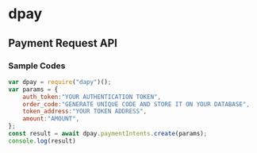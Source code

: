 # dpay

## Payment Request API

###  Sample Codes

```js
var dpay = require("dapy")();
var params = {
    auth_token:"YOUR AUTHENTICATION TOKEN",
    order_code:"GENERATE UNIQUE CODE AND STORE IT ON YOUR DATABASE",
    token_address:"YOUR TOKEN ADDRESS",
    amount:"AMOUNT",
};
const result = await dpay.paymentIntents.create(params);
console.log(result)

```